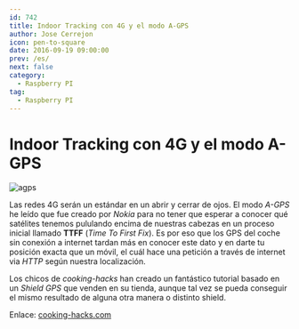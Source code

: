 ```yaml
---
id: 742
title: Indoor Tracking con 4G y el modo A-GPS
author: Jose Cerrejon
icon: pen-to-square
date: 2016-09-19 09:00:00
prev: /es/
next: false
category:
  - Raspberry PI
tag:
  - Raspberry PI
---
```


# Indoor Tracking con 4G y el modo A-GPS

![agps](/images/2016/09/agps.png)

Las redes 4G serán un estándar en un abrir y cerrar de ojos. El modo *A-GPS* he leído que fue creado por *Nokia* para no tener que esperar a conocer qué satélites tenemos pululando encima de nuestras cabezas en un proceso inicial llamado **TTFF** (*Time To First Fix*). Es por eso que los GPS del coche sin conexión a internet tardan más en conocer este dato y en darte tu posición exacta que un móvil, el cuál hace una petición a través de internet via *HTTP* según nuestra localización.

Los chicos de *cooking-hacks* han creado un fantástico tutorial basado en un *Shield GPS* que venden en su tienda, aunque tal vez se pueda conseguir el mismo resultado de alguna otra manera o distinto shield.

Enlace: [cooking-hacks.com](https://www.cooking-hacks.com/blog/indoor-tracking-using-4g-and-a-gps-mode-with-arduino-and-raspberry-pi-geo-location/)